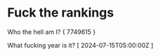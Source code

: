 # Fuck the rankings

Who the hell am I?
{ 7749615 }

What fucking year is it?
[ 2024-07-15T05:00:00Z ]
